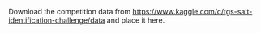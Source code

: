 Download the competition data from https://www.kaggle.com/c/tgs-salt-identification-challenge/data and place it here.
